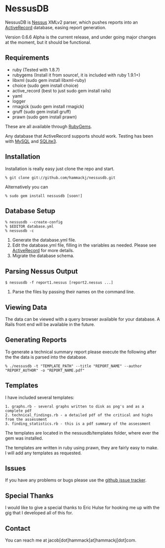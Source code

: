 NessusDB
===

NessusDB is [Nessus](http://www.nessus.org) XMLv2 parser, which pushes reports into an [ActiveRecord](http://api.rubyonrails.org/classes/ActiveRecord/Base.html) database, easing report generation. 

Version 0.6.6 Alpha is the current release, and under going major changes at the moment, but it should be functional.

Requirements
---

* ruby (Tested with 1.8.7)
* rubygems (Install it from source!, it is included with ruby 1.9.1+)
* libxml (sudo gem install libxml-ruby)
* choice (sudo gem install choice)
* active_record (best to just sudo gem install rails)
* yaml 
* logger
* rmagick (sudo gem install rmagick)
* gruff (sudo gem install gruff)
* prawn (sudo gem install prawn)

These are all available through [RubyGems](http://rubygems.org/).

Any database that ActiveRecord supports should work. Testing has been with [MySQL](http://www.mysql.com/) and [SQLite3](http://sqlite.org/). 

Installation
---
Installation is really easy just clone the repo and start.

	% git clone git://github.com/hammackj/nessusdb.git
	
Alternatively you can 

	% sudo gem install nessusdb [soon!]

Database Setup
---

	% nessusdb --create-config
	% $EDITOR database.yml
	% nessusdb -c

1. Generate the database.yml file.
2. Edit the database.yml file, filling in the variables as needed. Please see [ActiveRecord](http://api.rubyonrails.org/classes/ActiveRecord/Base.html) for more details.
3. Migrate the database schema.


Parsing Nessus Output
---

	$ nessusdb -f report1.nessus [report2.nessus ...]

1. Parse the files by passing their names on the command line.


Viewing Data
---
The data can be viewed with a query browser available for your database. A Rails front end will be available in the future.

Generating Reports
---
To generate a technical summary report please execute the following after the the data is parsed into the database.

	% ./nessusdb -t "TEMPLATE_PATH" --title "REPORT_NAME" --author "REPORT_AUTHOR" -o "REPORT_NAME.pdf"
	
Templates
---
I have included several templates:

	1. graphs.rb - several graphs written to disk as png's and as a complete pdf
	2. technical_findings.rb - a detailed pdf of the critical and highs from the assessment
	3. finding_statistics.rb - this is a pdf summary of the assessment
	
The templates are located in the nessusdb/templates folder, where ever the gem was installed.

The templates are written in ruby using prawn, they are fairly easy to make. I will add any templates as requested.

Issues
---
If you have any problems or bugs please use the [github issue tracker](http://github.com/hammackj/nessusdb/issues).

Special Thanks
---
I would like to give a special thanks to Eric Hulse for hooking me up with the gig that I developed all of this for.

Contact
---
You can reach me at jacob[dot]hammack[at]hammackj[dot]com.

